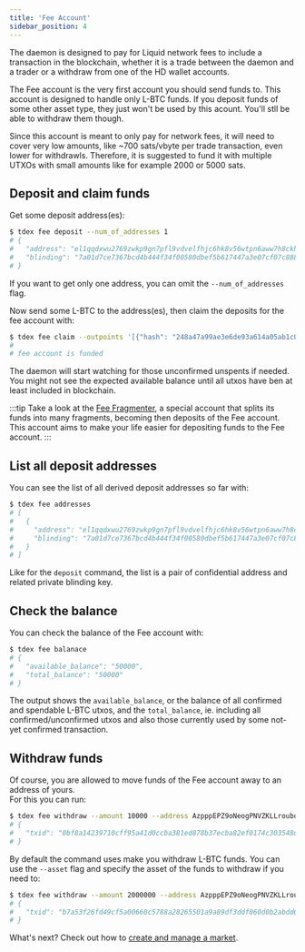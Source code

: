 ```yaml
---
title: 'Fee Account'
sidebar_position: 4
---
```


The daemon is designed to pay for Liquid network fees to include a transaction in the blockchain, whether it is a trade between the daemon and a trader or a withdraw from one of the HD wallet accounts.

The Fee account is the very first account you should send funds to. This account is designed to handle only L-BTC funds. If you deposit funds of some other asset type, they just won't be used by this acount. You'll stll be able to withdraw them though.

Since this account is meant to only pay for network fees, it will need to cover very low amounts, like ~700 sats/vbyte per trade transaction, even lower for withdrawls. Therefore, it is suggested to fund it with multiple UTXOs with small amounts like for example 2000 or 5000 sats.

## Deposit and claim funds

Get some deposit address(es):

```bash
$ tdex fee deposit --num_of_addresses 1
# {
#  	"address": "el1qqdxwu2769zwkp9gn7pfl9vdvelfhjc6hk8v56wtpn6aww7h8ckhme7tj6hggvw3ycyn9epqlwzzml5yhdn9sv0dlxu676nr5k",
# 	"blinding": "7a01d7ce7367bcd4b444f34f00580dbef5b617447a3e07cf07c8883c34a1e0d8"
# }
```

If you want to get only one address, you can omit the `--num_of_addresses` flag.

Now send some L-BTC to the address(es), then claim the deposits for the fee account with:

```bash
$ tdex fee claim --outpoints '[{"hash": "248a47a99ae3e6de93a614a05ab1c0e064aa9ea2fb292bfa1b33c48b067cac10", "index": 1}]'
#
# fee account is funded
```

The daemon will start watching for those unconfirmed unspents if needed. You might not see the expected available balance until all utxos have ben at least included in blockchain.

:::tip
Take a look at the [Fee Fragmenter](fee_fragmenter_account.md), a special account that splits its funds into many fragments, becoming then deposits of the Fee account. This account aims to make your life easier for depositing funds to the Fee account.
:::

## List all deposit addresses

You can see the list of all derived deposit addresses so far with:

```bash
$ tdex fee addresses
# [
#   {
#  	  "address": "el1qqdxwu2769zwkp9gn7pfl9vdvelfhjc6hk8v56wtpn6aww7h8ckhme7tj6hggvw3ycyn9epqlwzzml5yhdn9sv0dlxu676nr5k",
# 	  "blinding": "7a01d7ce7367bcd4b444f34f00580dbef5b617447a3e07cf07c8883c34a1e0d8"
#   }
# ]
```

Like for the `deposit` command, the list is a pair of confidential address and related private blinding key.

## Check the balance

You can check the balance of the Fee account with:

```bash
$ tdex fee balanace
# {
# 	"available_balance": "50000",
# 	"total_balance": "50000"
# }
```

The output shows the `available_balance`, or the balance of all confirmed and spendable L-BTC utxos, and the `total_balance`, ie. including all confirmed/unconfirmed utxos and also those currently used by some not-yet confirmed transaction.

## Withdraw funds

Of course, you are allowed to move funds of the Fee account away to an address of yours.  
For this you can run:

```bash
$ tdex fee withdraw --amount 10000 --address AzpppEPZ9oNeogPNVZKLLroubqTbfhsvun9AaucVBNwwNXc2CCLg2LQvGcKPA8KVwK1qU7xKt38KKLEt
# {
# 	"txid": "0bf8a14239710cff95a41d0ccba381ed878b37ecba82ef0174c303548d023150"
# }
```

By default the command uses make you withdraw L-BTC funds. You can use the `--asset` flag and specify the asset of the funds to withdraw if you need to:

```bash
$ tdex fee withdraw --amount 2000000 --address AzpppEPZ9oNeogPNVZKLLroubqTbfhsvun9AaucVBNwwNXc2CCLg2LQvGcKPA8KVwK1qU7xKt38KKLEt --asset dfb6da971d312ecb6715fbeecfd1f71dcd7a2df2e341303269f5f14e784fa670
# {
# 	"txid": "b7a53f26fd49cf5a00660c5788a28265501a9a89df3ddf060d0b2abdd66e9e40"
# }
```

What's next? Check out how to [create and manage a market](market/deposit_funds.md).
